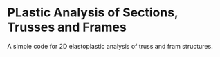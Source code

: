 
# PLastic Analysis of Sections, Trusses and Frames

A simple code for 2D elastoplastic analysis of truss and fram structures.
